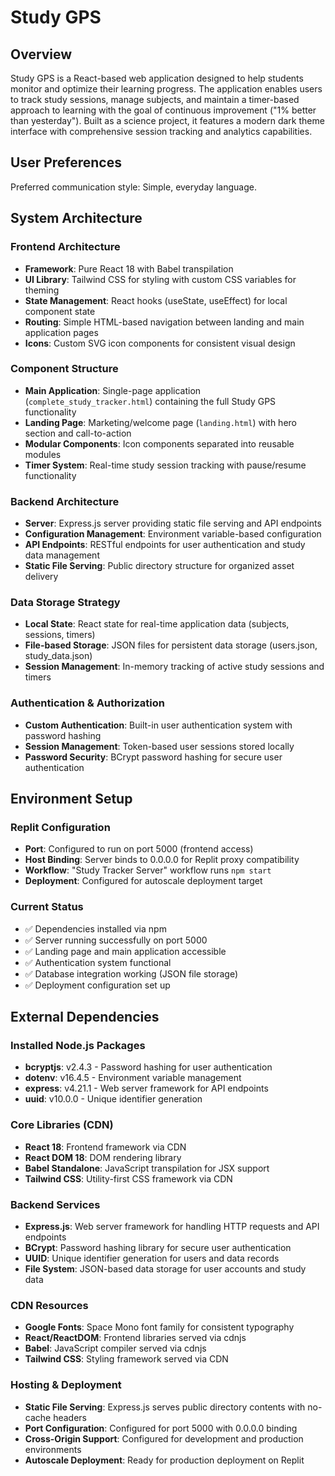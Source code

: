 # Study GPS

## Overview

Study GPS is a React-based web application designed to help students monitor and optimize their learning progress. The application enables users to track study sessions, manage subjects, and maintain a timer-based approach to learning with the goal of continuous improvement ("1% better than yesterday"). Built as a science project, it features a modern dark theme interface with comprehensive session tracking and analytics capabilities.

## User Preferences

Preferred communication style: Simple, everyday language.

## System Architecture

### Frontend Architecture
- **Framework**: Pure React 18 with Babel transpilation
- **UI Library**: Tailwind CSS for styling with custom CSS variables for theming
- **State Management**: React hooks (useState, useEffect) for local component state
- **Routing**: Simple HTML-based navigation between landing and main application pages
- **Icons**: Custom SVG icon components for consistent visual design

### Component Structure
- **Main Application**: Single-page application (`complete_study_tracker.html`) containing the full Study GPS functionality
- **Landing Page**: Marketing/welcome page (`landing.html`) with hero section and call-to-action
- **Modular Components**: Icon components separated into reusable modules
- **Timer System**: Real-time study session tracking with pause/resume functionality

### Backend Architecture
- **Server**: Express.js server providing static file serving and API endpoints
- **Configuration Management**: Environment variable-based configuration
- **API Endpoints**: RESTful endpoints for user authentication and study data management
- **Static File Serving**: Public directory structure for organized asset delivery

### Data Storage Strategy
- **Local State**: React state for real-time application data (subjects, sessions, timers)
- **File-based Storage**: JSON files for persistent data storage (users.json, study_data.json)
- **Session Management**: In-memory tracking of active study sessions and timers

### Authentication & Authorization
- **Custom Authentication**: Built-in user authentication system with password hashing
- **Session Management**: Token-based user sessions stored locally
- **Password Security**: BCrypt password hashing for secure user authentication

## Environment Setup

### Replit Configuration
- **Port**: Configured to run on port 5000 (frontend access)
- **Host Binding**: Server binds to 0.0.0.0 for Replit proxy compatibility
- **Workflow**: "Study Tracker Server" workflow runs `npm start`
- **Deployment**: Configured for autoscale deployment target

### Current Status
- ✅ Dependencies installed via npm
- ✅ Server running successfully on port 5000
- ✅ Landing page and main application accessible
- ✅ Authentication system functional
- ✅ Database integration working (JSON file storage)
- ✅ Deployment configuration set up

## External Dependencies

### Installed Node.js Packages
- **bcryptjs**: v2.4.3 - Password hashing for user authentication
- **dotenv**: v16.4.5 - Environment variable management  
- **express**: v4.21.1 - Web server framework for API endpoints
- **uuid**: v10.0.0 - Unique identifier generation

### Core Libraries (CDN)
- **React 18**: Frontend framework via CDN
- **React DOM 18**: DOM rendering library
- **Babel Standalone**: JavaScript transpilation for JSX support
- **Tailwind CSS**: Utility-first CSS framework via CDN

### Backend Services
- **Express.js**: Web server framework for handling HTTP requests and API endpoints
- **BCrypt**: Password hashing library for secure user authentication
- **UUID**: Unique identifier generation for users and data records
- **File System**: JSON-based data storage for user accounts and study data

### CDN Resources
- **Google Fonts**: Space Mono font family for consistent typography
- **React/ReactDOM**: Frontend libraries served via cdnjs
- **Babel**: JavaScript compiler served via cdnjs
- **Tailwind CSS**: Styling framework served via CDN

### Hosting & Deployment
- **Static File Serving**: Express.js serves public directory contents with no-cache headers
- **Port Configuration**: Configured for port 5000 with 0.0.0.0 binding
- **Cross-Origin Support**: Configured for development and production environments
- **Autoscale Deployment**: Ready for production deployment on Replit